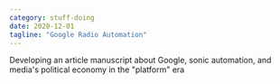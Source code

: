 ```yaml
---
category: stuff-doing
date: 2020-12-01
tagline: "Google Radio Automation"
---
```


Developing an article manuscript about Google, sonic automation, and media's political economy in the "platform" era
